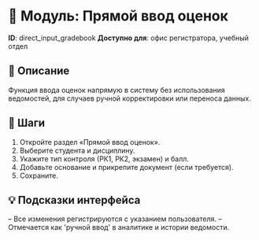 # 📘 Модуль: Прямой ввод оценок
**ID**: direct_input_gradebook
**Доступно для**: офис регистратора, учебный отдел

## 📝 Описание
Функция ввода оценок напрямую в систему без использования ведомостей, для случаев ручной корректировки или переноса данных.

## 🩜 Шаги
1. Откройте раздел «Прямой ввод оценок».
2. Выберите студента и дисциплину.
3. Укажите тип контроля (РК1, РК2, экзамен) и балл.
4. Добавьте основание и прикрепите документ (если требуется).
5. Сохраните.

## 💡 Подсказки интерфейса
– Все изменения регистрируются с указанием пользователя.
– Отмечается как 'ручной ввод' в аналитике и истории ведомости.

